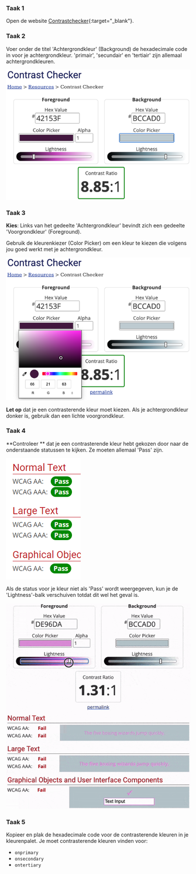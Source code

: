 ### Taak 1

Open de website [Contrastchecker](https://webaim.org/resources/contrastchecker/){:target="_blank"}.

### Taak 2

Voer onder de titel 'Achtergrondkleur' (Background) de hexadecimale code in voor je achtergrondkleur. 'primair', 'secundair' en 'tertiair' zijn allemaal achtergrondkleuren.

![De contrastchecker website. De hexadecimale code onder de koptekst 'Achtergrondkleur' is gemarkeerd.](images/back-color.png)

### Taak 3

**Kies**: Links van het gedeelte 'Achtergrondkleur' bevindt zich een gedeelte 'Voorgrondkleur' (Foreground).

Gebruik de kleurenkiezer (Color Picker) om een kleur te kiezen die volgens jou goed werkt met je achtergrondkleur.

![De contrastchecker website. De kleurkiezer onder de 'Voorgrondkleur' is gemarkeerd.](images/fore-color.png)

**Let op** dat je een contrasterende kleur moet kiezen. Als je achtergrondkleur donker is, gebruik dan een lichte voorgrondkleur.

### Taak 4

\*\*Controleer \*\* dat je een contrasterende kleur hebt gekozen door naar de onderstaande statussen te kijken. Ze moeten allemaal 'Pass' zijn.

![De contrastchecker website. Alle statussen tonen het woord: 'Pass'.](images/pass.PNG)

Als de status voor je kleur niet als 'Pass' wordt weergegeven, kun je de 'Lightness'-balk verschuiven totdat dit wel het geval is.

![Animatie van de helderheidsbalk die naar links wordt verplaatst en de statussen veranderen naar 'Pass'.](images/adjust-contrast.gif)

### Taak 5

Kopieer en plak de hexadecimale code voor de contrasterende kleuren in je kleurenpalet. Je moet contrasterende kleuren vinden voor:

- `onprimary`
- `onsecondary`
- `ontertiary`

